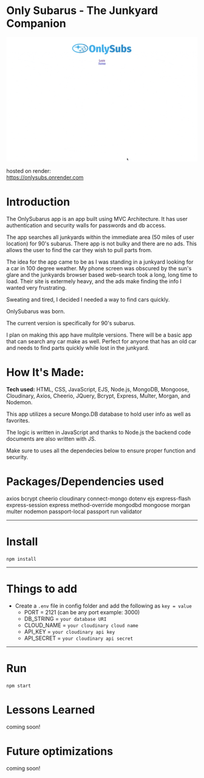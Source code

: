 # Only Subarus - The Junkyard Companion

![gif of app in action](https://raw.githubusercontent.com/ronaldconn/onlysubs/main/onlysubs.gif)

hosted on render:<br>
https://onlysubs.onrender.com<br>

# Introduction

The OnlySubarus app is an app built using MVC Architecture. It has user authentication and security walls for passwords and db access.

The app searches all junkyards within the immediate area (50 miles of user location) for 90's subarus. There app is not bulky and there are no ads. This allows the user to find the car they wish to pull parts from.

The idea for the app came to be as I was standing in a junkyard looking for a car in 100 degree weather. My phone screen was obscured by the sun's glare and the junkyards browser based web-search took a long, long time to load. Their site is extermely heavy, and the ads make finding the info I wanted very frustrating.

Sweating and tired, I decided I needed a way to find cars quickly. 

OnlySubarus was born. 

The current version is specifically for 90's subarus.

I plan on making this app have mulitple versions. There will be a basic app that can search any car make as well. Perfect for anyone that has an old car and needs to find parts quickly while lost in the junkyard.

# How It's Made:
**Tech used:** HTML, CSS, JavaScript, EJS, Node.js, MongoDB, Mongoose, Cloudinary, Axios, Cheerio, JQuery, Bcrypt, Express, Multer, Morgan, and Nodemon.

This app utilizes a secure Mongo.DB database to hold user info as well as favorites.

The logic is written in JavaScript and thanks to Node.js the backend code documents are also written with JS.

Make sure to uses all the dependecies below to ensure proper function and security.


# Packages/Dependencies used 

axios
bcrypt
cheerio
cloudinary
connect-mongo
dotenv
ejs
express-flash
express-session
express
method-override
mongodbd
mongoose
morgan
multer
nodemon
passport-local
passport
run
validator

---

# Install

`npm install`

--- 

# Things to add

- Create a `.env` file in config folder and add the following as `key = value`
  - PORT = 2121 (can be any port example: 3000)
  - DB_STRING = `your database URI`
  - CLOUD_NAME = `your cloudinary cloud name`
  - API_KEY = `your cloudinary api key`
  - API_SECRET = `your cloudinary api secret`

---

# Run

`npm start`
 
# Lessons Learned

coming soon!

# Future optimizations

coming soon!
